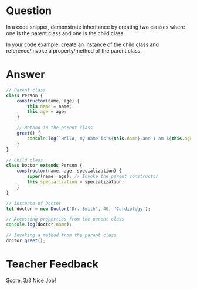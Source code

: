 # Question
In a code snippet, demonstrate inheritance by creating two classes where one is the parent class and one is the child class.

In your code example, create an instance of the child class and reference/invoke a property/method of the parent class.

# Answer
```js
// Parent class
class Person {
    constructor(name, age) {
        this.name = name;
        this.age = age;
    }

    // Method in the parent class
    greet() {
        console.log(`Hello, my name is ${this.name} and I am ${this.age} years old.`);
    }
}

// Child class
class Doctor extends Person {
    constructor(name, age, specialization) {
        super(name, age); // Invoke the parent constructor
        this.specialization = specialization;
    }
}

// Instance of Doctor
let doctor = new Doctor('Dr. Smith', 40, 'Cardiology');

// Accessing properties from the parent class
console.log(doctor.name); 

// Invoking a method from the parent class
doctor.greet(); 

```

# Teacher Feedback
Score: 3/3
Nice Job!